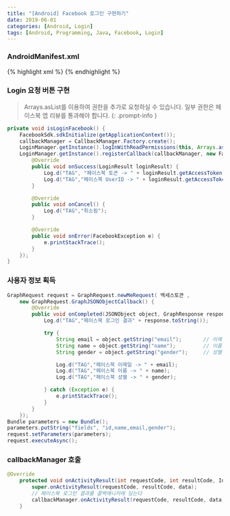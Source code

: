```yaml
---
title: "[Android] Facebook 로그인 구현하기"
date: 2019-06-01
categories: [Android, Login]
tags: [Android, Programming, Java, Facebook, Login]
---
```


### AndroidManifest.xml
{% highlight xml %}
<meta-data android:name="com.facebook.sdk.ApplicationId" android:value="페이스북APP_ID"/>
<activity android:name="com.facebook.FacebookActivity"
    android:configChanges="keyboard|keyboardHidden|screenLayout|screenSize|orientation"
    android:theme="@android:style/Theme.Translucent.NoTitleBar"
    android:theme="@android:style/Theme.Translucent.NoTitleBar"
    android:label="@string/app_name" />
<provider android:authorities="com.facebook.app.FacebookContentProvider페이스북APP_ID"
    android:name="com.facebook.FacebookContentProvider"
    android:exported="true" />
{% endhighlight %}

### Login 요청 버튼 구현
> Arrays.asList를 이용하여 권한을 추가로 요청하실 수 있습니다. 일부 권한은 페이스북 앱 리뷰를 통과해야 합니다.
{: .prompt-info }
```java
private void isLoginFacebook() {
    FacebookSdk.sdkInitialize(getApplicationContext());
    callbackManager = CallbackManager.Factory.create();
    LoginManager.getInstance().logInWithReadPermissions(this, Arrays.asList("public_profile", "email"));
    LoginManager.getInstance().registerCallback(callbackManager, new FacebookCallback<LoginResult>() {
        @Override
        public void onSuccess(LoginResult loginResult) {
            Log.d("TAG", "페이스북 토큰 -> " + loginResult.getAccessToken().getToken());
            Log.d("TAG","페이스북 UserID -> " + loginResult.getAccessToken().getUserId());
        }

        @Override
        public void onCancel() {
            Log.d("TAG","취소됨");
        }

        @Override
        public void onError(FacebookException e) {
            e.printStackTrace();
        }
    });
}
```

### 사용자 정보 획득
```java
GraphRequest request = GraphRequest.newMeRequest( 엑세스토큰 ,
    new GraphRequest.GraphJSONObjectCallback() {
        @Override
        public void onCompleted(JSONObject object, GraphResponse response) {
            Log.d("TAG","페이스북 로그인 결과" + response.toString());

            try {
                String email = object.getString("email");       // 이메일
                String name = object.getString("name");         // 이름
                String gender = object.getString("gender");     // 성별

                Log.d("TAG","페이스북 이메일 -> " + email);
                Log.d("TAG","페이스북 이름 -> " + name);
                Log.d("TAG","페이스북 성별 -> " + gender);

            } catch (Exception e) {
                e.printStackTrace();
            }
        }
    });
Bundle parameters = new Bundle();
parameters.putString("fields", "id,name,email,gender");
request.setParameters(parameters);
request.executeAsync();
```

### callbackManager 호출
```java
@Override
    protected void onActivityResult(int requestCode, int resultCode, Intent data) {
        super.onActivityResult(requestCode, resultCode, data);
        // 페이스북 로그인 결과를 콜백매니저에 담는다
        callbackManager.onActivityResult(requestCode, resultCode, data);
    }
```